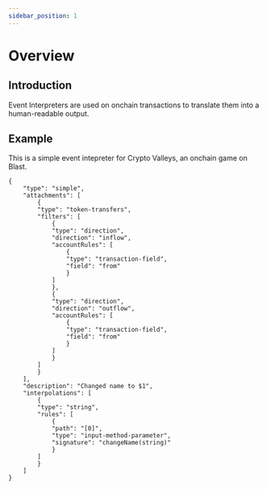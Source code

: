 ```yaml
---
sidebar_position: 1
---
```


# Overview
## Introduction
Event Interpreters are used on onchain transactions to translate them into a human-readable output.

## Example
This is a simple event intepreter for Crypto Valleys, an onchain game on Blast.
```
{
    "type": "simple",
    "attachments": [
        {
        "type": "token-transfers",
        "filters": [
            {
            "type": "direction",
            "direction": "inflow",
            "accountRules": [
                {
                "type": "transaction-field",
                "field": "from"
                }
            ]
            },
            {
            "type": "direction",
            "direction": "outflow",
            "accountRules": [
                {
                "type": "transaction-field",
                "field": "from"
                }
            ]
            }
        ]
        }
    ],
    "description": "Changed name to $1",
    "interpolations": [
        {
        "type": "string",
        "rules": [
            {
            "path": "[0]",
            "type": "input-method-parameter",
            "signature": "changeName(string)"
            }
        ]
        }
    ]
}
```